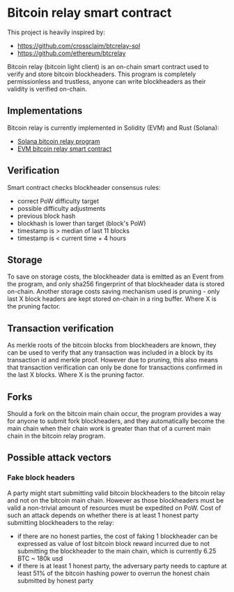 # Bitcoin relay smart contract

This project is heavily inspired by:
- https://github.com/crossclaim/btcrelay-sol
- https://github.com/ethereum/btcrelay

Bitcoin relay (bitcoin light client) is an on-chain smart contract used to verify and store bitcoin blockheaders. This program is completely permissionless and trustless, anyone can write blockheaders as their validity is verified on-chain.

## Implementations

Bitcoin relay is currently implemented in Solidity (EVM) and Rust (Solana):
- [Solana bitcoin relay program](https://github.com/adambor/BTCRelay-Sol)
- [EVM bitcoin relay smart contract](https://github.com/adambor/BTCRelay)

## Verification
Smart contract checks blockheader consensus rules:
- correct PoW difficulty target
- possible difficulty adjustments
- previous block hash
- blockhash is lower than target (block's PoW)
- timestamp is > median of last 11 blocks
- timestamp is < current time + 4 hours

## Storage
To save on storage costs, the blockheader data is emitted as an Event from the program, and only sha256 fingerprint of that blockheader data is stored on-chain.
Another storage costs saving mechanism used is pruning - only last X block headers are kept stored on-chain in a ring buffer. Where X is the pruning factor.

## Transaction verification
As merkle roots of the bitcoin blocks from blockheaders are known, they can be used to verify that any transaction was included in a block by its transaction id and merkle proof. However due to pruning, this also means that transaction verification can only be done for transactions confirmed in the last X blocks. Where X is the pruning factor.

## Forks
Should a fork on the bitcoin main chain occur, the program provides a way for anyone to submit fork blockheaders, and they automatically become the main chain when their chain work is greater than that of a current main chain in the bitcoin relay program.

## Possible attack vectors
### Fake block headers
A party might start submitting valid bitcoin blockheaders to the bitcoin relay and not on the bitcoin main chain. However as those blockheaders must be valid a non-trivial amount of resources must be expedited on PoW. Cost of such an attack depends on whether there is at least 1 honest party submitting blockheaders to the relay:
- if there are no honest parties, the cost of faking 1 blockheader can be expressed as value of lost bitcoin block reward incurred due to not submitting the blockheader to the main chain, which is currently 6.25 BTC ~ 180k usd
- if there is at least 1 honest party, the adversary party needs to capture at least 51% of the bitcoin hashing power to overrun the honest chain submitted by honest party
